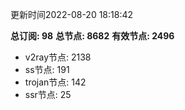 更新时间2022-08-20 18:18:42

**总订阅: 98**
**总节点: 8682**
**有效节点: 2496**
- v2ray节点: 2138
- ss节点: 191
- trojan节点: 142
- ssr节点: 25
